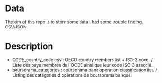 # Data
The aim of this repo is to store some data I had some trouble finding. CSV/JSON.

# Description

- OCDE_country_code.csv : OECD country members list + ISO-3 code. / Liste des pays membres de l'OCDE ainsi que leur code ISO-3 associé.
- boursorama_categories : boursorama bank operation classification list. / Listing des catégories d'opérations de boursorama banque. 
